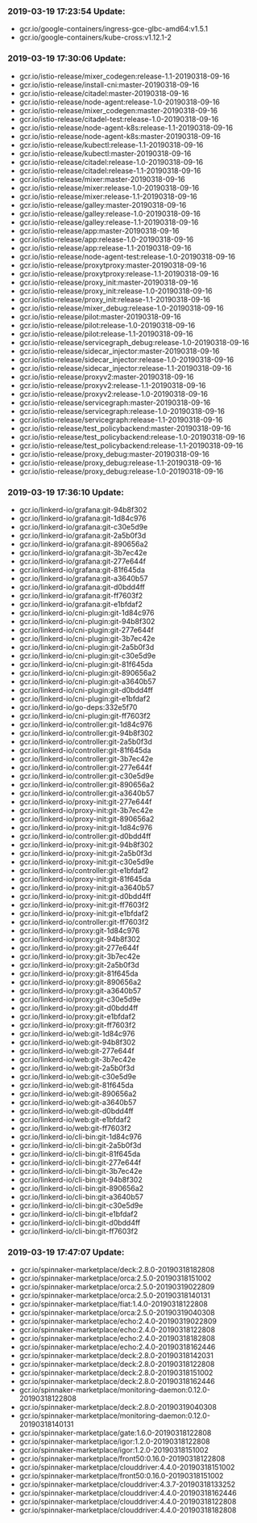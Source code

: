 ### 2019-03-19 17:23:54 Update:

- gcr.io/google-containers/ingress-gce-glbc-amd64:v1.5.1
- gcr.io/google-containers/kube-cross:v1.12.1-2
### 2019-03-19 17:30:06 Update:

- gcr.io/istio-release/mixer_codegen:release-1.1-20190318-09-16
- gcr.io/istio-release/install-cni:master-20190318-09-16
- gcr.io/istio-release/citadel:master-20190318-09-16
- gcr.io/istio-release/node-agent:release-1.0-20190318-09-16
- gcr.io/istio-release/mixer_codegen:master-20190318-09-16
- gcr.io/istio-release/citadel-test:release-1.0-20190318-09-16
- gcr.io/istio-release/node-agent-k8s:release-1.1-20190318-09-16
- gcr.io/istio-release/node-agent-k8s:master-20190318-09-16
- gcr.io/istio-release/kubectl:release-1.1-20190318-09-16
- gcr.io/istio-release/kubectl:master-20190318-09-16
- gcr.io/istio-release/citadel:release-1.0-20190318-09-16
- gcr.io/istio-release/citadel:release-1.1-20190318-09-16
- gcr.io/istio-release/mixer:master-20190318-09-16
- gcr.io/istio-release/mixer:release-1.0-20190318-09-16
- gcr.io/istio-release/mixer:release-1.1-20190318-09-16
- gcr.io/istio-release/galley:master-20190318-09-16
- gcr.io/istio-release/galley:release-1.0-20190318-09-16
- gcr.io/istio-release/galley:release-1.1-20190318-09-16
- gcr.io/istio-release/app:master-20190318-09-16
- gcr.io/istio-release/app:release-1.0-20190318-09-16
- gcr.io/istio-release/app:release-1.1-20190318-09-16
- gcr.io/istio-release/node-agent-test:release-1.0-20190318-09-16
- gcr.io/istio-release/proxytproxy:master-20190318-09-16
- gcr.io/istio-release/proxytproxy:release-1.1-20190318-09-16
- gcr.io/istio-release/proxy_init:master-20190318-09-16
- gcr.io/istio-release/proxy_init:release-1.0-20190318-09-16
- gcr.io/istio-release/proxy_init:release-1.1-20190318-09-16
- gcr.io/istio-release/mixer_debug:release-1.0-20190318-09-16
- gcr.io/istio-release/pilot:master-20190318-09-16
- gcr.io/istio-release/pilot:release-1.0-20190318-09-16
- gcr.io/istio-release/pilot:release-1.1-20190318-09-16
- gcr.io/istio-release/servicegraph_debug:release-1.0-20190318-09-16
- gcr.io/istio-release/sidecar_injector:master-20190318-09-16
- gcr.io/istio-release/sidecar_injector:release-1.0-20190318-09-16
- gcr.io/istio-release/sidecar_injector:release-1.1-20190318-09-16
- gcr.io/istio-release/proxyv2:master-20190318-09-16
- gcr.io/istio-release/proxyv2:release-1.1-20190318-09-16
- gcr.io/istio-release/proxyv2:release-1.0-20190318-09-16
- gcr.io/istio-release/servicegraph:master-20190318-09-16
- gcr.io/istio-release/servicegraph:release-1.0-20190318-09-16
- gcr.io/istio-release/servicegraph:release-1.1-20190318-09-16
- gcr.io/istio-release/test_policybackend:master-20190318-09-16
- gcr.io/istio-release/test_policybackend:release-1.0-20190318-09-16
- gcr.io/istio-release/test_policybackend:release-1.1-20190318-09-16
- gcr.io/istio-release/proxy_debug:master-20190318-09-16
- gcr.io/istio-release/proxy_debug:release-1.1-20190318-09-16
- gcr.io/istio-release/proxy_debug:release-1.0-20190318-09-16
### 2019-03-19 17:36:10 Update:

- gcr.io/linkerd-io/grafana:git-94b8f302
- gcr.io/linkerd-io/grafana:git-1d84c976
- gcr.io/linkerd-io/grafana:git-c30e5d9e
- gcr.io/linkerd-io/grafana:git-2a5b0f3d
- gcr.io/linkerd-io/grafana:git-890656a2
- gcr.io/linkerd-io/grafana:git-3b7ec42e
- gcr.io/linkerd-io/grafana:git-277e644f
- gcr.io/linkerd-io/grafana:git-81f645da
- gcr.io/linkerd-io/grafana:git-a3640b57
- gcr.io/linkerd-io/grafana:git-d0bdd4ff
- gcr.io/linkerd-io/grafana:git-ff7603f2
- gcr.io/linkerd-io/grafana:git-e1bfdaf2
- gcr.io/linkerd-io/cni-plugin:git-1d84c976
- gcr.io/linkerd-io/cni-plugin:git-94b8f302
- gcr.io/linkerd-io/cni-plugin:git-277e644f
- gcr.io/linkerd-io/cni-plugin:git-3b7ec42e
- gcr.io/linkerd-io/cni-plugin:git-2a5b0f3d
- gcr.io/linkerd-io/cni-plugin:git-c30e5d9e
- gcr.io/linkerd-io/cni-plugin:git-81f645da
- gcr.io/linkerd-io/cni-plugin:git-890656a2
- gcr.io/linkerd-io/cni-plugin:git-a3640b57
- gcr.io/linkerd-io/cni-plugin:git-d0bdd4ff
- gcr.io/linkerd-io/cni-plugin:git-e1bfdaf2
- gcr.io/linkerd-io/go-deps:332e5f70
- gcr.io/linkerd-io/cni-plugin:git-ff7603f2
- gcr.io/linkerd-io/controller:git-1d84c976
- gcr.io/linkerd-io/controller:git-94b8f302
- gcr.io/linkerd-io/controller:git-2a5b0f3d
- gcr.io/linkerd-io/controller:git-81f645da
- gcr.io/linkerd-io/controller:git-3b7ec42e
- gcr.io/linkerd-io/controller:git-277e644f
- gcr.io/linkerd-io/controller:git-c30e5d9e
- gcr.io/linkerd-io/controller:git-890656a2
- gcr.io/linkerd-io/controller:git-a3640b57
- gcr.io/linkerd-io/proxy-init:git-277e644f
- gcr.io/linkerd-io/proxy-init:git-3b7ec42e
- gcr.io/linkerd-io/proxy-init:git-890656a2
- gcr.io/linkerd-io/proxy-init:git-1d84c976
- gcr.io/linkerd-io/controller:git-d0bdd4ff
- gcr.io/linkerd-io/proxy-init:git-94b8f302
- gcr.io/linkerd-io/proxy-init:git-2a5b0f3d
- gcr.io/linkerd-io/proxy-init:git-c30e5d9e
- gcr.io/linkerd-io/controller:git-e1bfdaf2
- gcr.io/linkerd-io/proxy-init:git-81f645da
- gcr.io/linkerd-io/proxy-init:git-a3640b57
- gcr.io/linkerd-io/proxy-init:git-d0bdd4ff
- gcr.io/linkerd-io/proxy-init:git-ff7603f2
- gcr.io/linkerd-io/proxy-init:git-e1bfdaf2
- gcr.io/linkerd-io/controller:git-ff7603f2
- gcr.io/linkerd-io/proxy:git-1d84c976
- gcr.io/linkerd-io/proxy:git-94b8f302
- gcr.io/linkerd-io/proxy:git-277e644f
- gcr.io/linkerd-io/proxy:git-3b7ec42e
- gcr.io/linkerd-io/proxy:git-2a5b0f3d
- gcr.io/linkerd-io/proxy:git-81f645da
- gcr.io/linkerd-io/proxy:git-890656a2
- gcr.io/linkerd-io/proxy:git-a3640b57
- gcr.io/linkerd-io/proxy:git-c30e5d9e
- gcr.io/linkerd-io/proxy:git-d0bdd4ff
- gcr.io/linkerd-io/proxy:git-e1bfdaf2
- gcr.io/linkerd-io/proxy:git-ff7603f2
- gcr.io/linkerd-io/web:git-1d84c976
- gcr.io/linkerd-io/web:git-94b8f302
- gcr.io/linkerd-io/web:git-277e644f
- gcr.io/linkerd-io/web:git-3b7ec42e
- gcr.io/linkerd-io/web:git-2a5b0f3d
- gcr.io/linkerd-io/web:git-c30e5d9e
- gcr.io/linkerd-io/web:git-81f645da
- gcr.io/linkerd-io/web:git-890656a2
- gcr.io/linkerd-io/web:git-a3640b57
- gcr.io/linkerd-io/web:git-d0bdd4ff
- gcr.io/linkerd-io/web:git-e1bfdaf2
- gcr.io/linkerd-io/web:git-ff7603f2
- gcr.io/linkerd-io/cli-bin:git-1d84c976
- gcr.io/linkerd-io/cli-bin:git-2a5b0f3d
- gcr.io/linkerd-io/cli-bin:git-81f645da
- gcr.io/linkerd-io/cli-bin:git-277e644f
- gcr.io/linkerd-io/cli-bin:git-3b7ec42e
- gcr.io/linkerd-io/cli-bin:git-94b8f302
- gcr.io/linkerd-io/cli-bin:git-890656a2
- gcr.io/linkerd-io/cli-bin:git-a3640b57
- gcr.io/linkerd-io/cli-bin:git-c30e5d9e
- gcr.io/linkerd-io/cli-bin:git-e1bfdaf2
- gcr.io/linkerd-io/cli-bin:git-d0bdd4ff
- gcr.io/linkerd-io/cli-bin:git-ff7603f2
### 2019-03-19 17:47:07 Update:

- gcr.io/spinnaker-marketplace/deck:2.8.0-20190318182808
- gcr.io/spinnaker-marketplace/orca:2.5.0-20190318151002
- gcr.io/spinnaker-marketplace/orca:2.5.0-20190319022809
- gcr.io/spinnaker-marketplace/orca:2.5.0-20190318140131
- gcr.io/spinnaker-marketplace/fiat:1.4.0-20190318122808
- gcr.io/spinnaker-marketplace/orca:2.5.0-20190319040308
- gcr.io/spinnaker-marketplace/echo:2.4.0-20190319022809
- gcr.io/spinnaker-marketplace/echo:2.4.0-20190318122808
- gcr.io/spinnaker-marketplace/echo:2.4.0-20190318182808
- gcr.io/spinnaker-marketplace/echo:2.4.0-20190318162446
- gcr.io/spinnaker-marketplace/deck:2.8.0-20190318142031
- gcr.io/spinnaker-marketplace/deck:2.8.0-20190318122808
- gcr.io/spinnaker-marketplace/deck:2.8.0-20190318151002
- gcr.io/spinnaker-marketplace/deck:2.8.0-20190318162446
- gcr.io/spinnaker-marketplace/monitoring-daemon:0.12.0-20190318122808
- gcr.io/spinnaker-marketplace/deck:2.8.0-20190319040308
- gcr.io/spinnaker-marketplace/monitoring-daemon:0.12.0-20190318140131
- gcr.io/spinnaker-marketplace/gate:1.6.0-20190318122808
- gcr.io/spinnaker-marketplace/igor:1.2.0-20190318122808
- gcr.io/spinnaker-marketplace/igor:1.2.0-20190318151002
- gcr.io/spinnaker-marketplace/front50:0.16.0-20190318122808
- gcr.io/spinnaker-marketplace/clouddriver:4.4.0-20190318151002
- gcr.io/spinnaker-marketplace/front50:0.16.0-20190318151002
- gcr.io/spinnaker-marketplace/clouddriver:4.3.7-20190318133252
- gcr.io/spinnaker-marketplace/clouddriver:4.4.0-20190318162446
- gcr.io/spinnaker-marketplace/clouddriver:4.4.0-20190318122808
- gcr.io/spinnaker-marketplace/clouddriver:4.4.0-20190318182808
